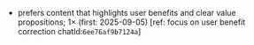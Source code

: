 - prefers content that highlights user benefits and clear value propositions; 1× (first: 2025-09-05) [ref: focus on user benefit correction chatId:`6ee76af9b7124a`]